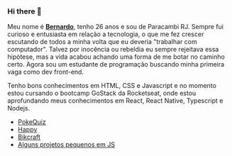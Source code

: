 ### Hi there 👋

Meu nome é **[Bernardo](https://www.linkedin.com/in/bernardostogmuller/)**, tenho 26 anos e sou de Paracambi RJ. Sempre fui curioso e entusiasta em relação a tecnologia, o que me fez crescer escutando de todos a minha volta que eu deveria "trabalhar com computador". Talvez por inocência ou rebeldia eu sempre rejeitava essa hipótese, mas a vida acabou achando uma forma de me botar no caminho certo. Agora sou um estudante de programação buscando minha primeira vaga como dev front-end.

Tenho bons conhecimentos em HTML, CSS e Javascript e no momento estou cursando o bootcamp GoStack da Rocketseat, onde estou aprofundando meus conhecimentos em React, React Native, Typescript e Nodejs. 


- [PokeQuiz](https://github.com/BernardoSV/PokeQuiz) 
- [Happy](https://github.com/BernardoSV/nlw-happy)
- [Bikcraft](https://github.com/BernardoSV/bikcraft)
- [Alguns projetos pequenos em JS](https://github.com/BernardoSV/Javascript-Iniciante)





<!--
**BernardoSV/BernardoSV** is a ✨ _special_ ✨ repository because its `README.md` (this file) appears on your GitHub profile.

Here are some ideas to get you started:

- 🔭 I’m currently working on ...
- 🌱 I’m currently learning ...
- 👯 I’m looking to collaborate on ...
- 🤔 I’m looking for help with ...
- 💬 Ask me about ...
- 📫 How to reach me: ...
- 😄 Pronouns: ...
- ⚡ Fun fact: ...
-->
